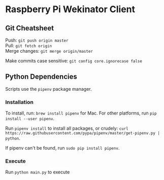 # Raspberry Pi Wekinator Client

## Git Cheatsheet

Push: `git push origin master`  
Pull: `git fetch origin`  
Merge changes: `git merge origin/master`

Make commits case sensitive: `git config core.ignorecase false`

## Python Dependencies

Scripts use the `pipenv` package manager.

### Installation

To install, run: `brew install pipenv` for Mac. For other platforms, run `pip install --user pipenv`.  

Run `pipenv install` to install all packages, or crudely: `curl https://raw.githubusercontent.com/pypa/pipenv/master/get-pipenv.py | python`. 

If pipenv can't be found, run `sudo pip install pipenv`.

### Execute

Run `python main.py` to execute

